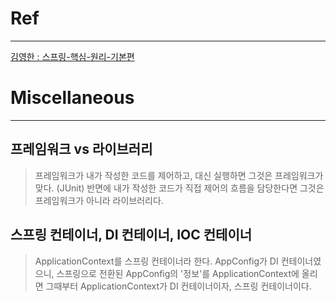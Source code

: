 # Ref

---
[김영한 : 스프링-핵심-원리-기본편](https://www.inflearn.com/course/%EC%8A%A4%ED%94%84%EB%A7%81-%ED%95%B5%EC%8B%AC-%EC%9B%90%EB%A6%AC-%EA%B8%B0%EB%B3%B8%ED%8E%B8/dashboard)


# Miscellaneous

---

## 프레임워크 vs 라이브러리
> 프레임워크가 내가 작성한 코드를 제어하고, 대신 실행하면 그것은 프레임워크가 맞다. (JUnit)
반면에 내가 작성한 코드가 직접 제어의 흐름을 담당한다면 그것은 프레임워크가 아니라 라이브러리다.

## 스프링 컨테이너, DI 컨테이너, IOC 컨테이너
> ApplicationContext를 스프링 컨테이너라 한다.
> AppConfig가 DI 컨테이너였으니, 스프링으로 전환된 AppConfig의 '정보'를 ApplicationContext에 올리면 그때부터 ApplicationContext가 DI 컨테이너이자, 스프링 컨테이너이다.